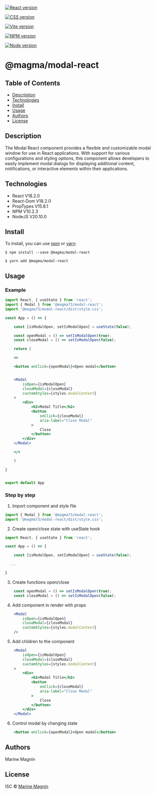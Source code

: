 [![React version](https://img.shields.io/badge/React-20232A?style=for-the-badge&logo=react&logoColor=61DAFB)](https://react.dev/)

[![CSS version](https://img.shields.io/badge/CSS3-1572B6?style=for-the-badge&logo=css3&logoColor=white)](https://www.w3.org/Style/CSS/#specs)

[![Vite version](https://img.shields.io/badge/Vite-B73BFE?style=for-the-badge&logo=vite&logoColor=FFD62E)](https://vitejs.dev/)

[![NPM version](https://img.shields.io/badge/npm-CB3837?style=for-the-badge&logo=npm&logoColor=white)](https://www.npmjs.com/)

[![Node version](https://img.shields.io/badge/Node%20js-339933?style=for-the-badge&logo=nodedotjs&logoColor=white)](https://nodejs.org/en)

# @magma/modal-react

## Table of Contents

* [Description](#description)
* [Technologies](#technologies)
* [Install](#install)
* [Usage](#usage)
* [Authors](#authors)
* [License](#license)

## Description
The Modal React component provides a flexible and customizable modal window for use in React applications. With support for various configurations and styling options, this component allows developers to easily implement modal dialogs for displaying additional content, notifications, or interactive elements within their applications.

## Technologies

* React V18.2.0
* React-Dom V18.2.0
* PropTypes V15.8.1
* NPM V10.2.3
* NodeJS V20.10.0

## Install
To install, you can use [npm](https://npmjs.org/) or [yarn](https://yarnpkg.com):

    $ npm install --save @magma/modal-react

    $ yarn add @magma/modal-react


## Usage
### Example
```jsx
import React, { useState } from 'react';
import { Modal } from '@magma73/modal-react';
import '@magma73/modal-react/dist/style.css';

const App = () => {

    const [isModalOpen, setIsModalOpen] = useState(false);

    const openModal = () => setIsModalOpen(true);
    const closeModal = () => setIsModalOpen(false);

    return (

    <>

    <button onClick={openModal}>Open modal</button>


    <Modal
        isOpen={isModalOpen}
        closeModal={closeModal}
        customStyles={styles.modalContent}
    >
        <div>
            <h2>Modal Title</h2>
            <button
                onClick={closeModal}
                aria-label="Close Modal"
            >
                Close
            </button>
        </div>
    </Modal>

    </>

    )

}


export default App

```

### Step by step

1. Import component and style file

```jsx
import { Modal } from '@magma73/modal-react';
import '@magma73/modal-react/dist/style.css';

```

2. Create open/close state with useState hook
```jsx
import React, { useState } from 'react';

const App = () => {

    const [isModalOpen, setIsModalOpen] = useState(false);

  ...

}

```


3. Create functions open/close

```jsx
    const openModal = () => setIsModalOpen(true);
    const closeModal = () => setIsModalOpen(false);
```

4. Add component in render with props

```jsx
    <Modal
        isOpen={isModalOpen}
        closeModal={closeModal}
        customStyles={styles.modalContent}
    />
```

5. Add children to the component

```jsx
    <Modal
        isOpen={isModalOpen}
        closeModal={closeModal}
        customStyles={styles.modalContent}
    >
        <div>
            <h2>Modal Title</h2>
            <button
                onClick={closeModal}
                aria-label="Close Modal"
            >
                Close
            </button>
        </div>
    </Modal>
```

6. Control modal by changing state

```jsx
    <button onClick={openModal}>Open modal</button>
```

## Authors
Marine Magnin

## License
ISC © [Marine Magnin](https://github.com/Magma73/)